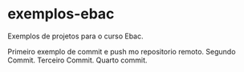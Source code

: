# exemplos-ebac

Exemplos de projetos para o curso Ebac.
 
Primeiro exemplo de commit e push mo repositorio remoto.
Segundo Commit.
Terceiro Commit.
Quarto commit.

